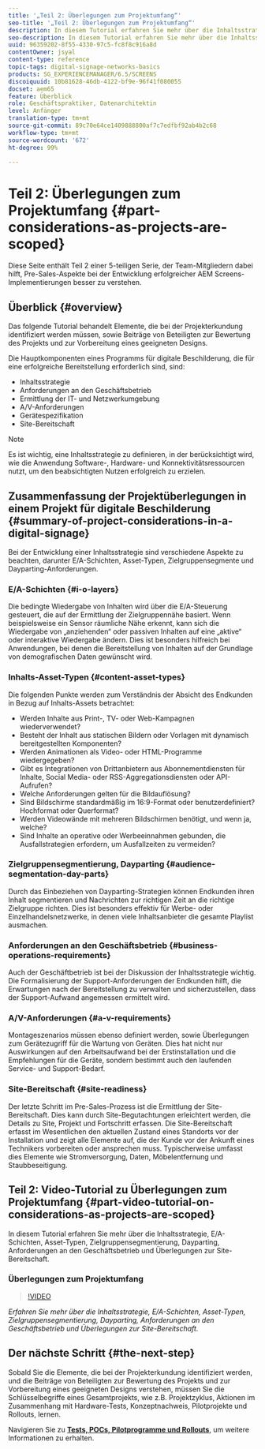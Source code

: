 ```yaml
---
title: '„Teil 2: Überlegungen zum Projektumfang“'
seo-title: '„Teil 2: Überlegungen zum Projektumfang“'
description: In diesem Tutorial erfahren Sie mehr über die Inhaltsstrategie, E/A-Schichten, Asset-Typen, Zielgruppensegmentierung, Dayparting, Anforderungen an den Geschäftsbetrieb und Überlegungen zur Site-Bereitschaft.
seo-description: In diesem Tutorial erfahren Sie mehr über die Inhaltsstrategie, E/A-Schichten, Asset-Typen, Zielgruppensegmentierung, Dayparting, Anforderungen an den Geschäftsbetrieb und Überlegungen zur Site-Bereitschaft.
uuid: 96359202-8f55-4330-97c5-fc8f8c916a8d
contentOwner: jsyal
content-type: reference
topic-tags: digital-signage-networks-basics
products: SG_EXPERIENCEMANAGER/6.5/SCREENS
discoiquuid: 10b81628-46db-4122-bf9e-96f41f080055
docset: aem65
feature: Überblick
role: Geschäftspraktiker, Datenarchitektin
level: Anfänger
translation-type: tm+mt
source-git-commit: 89c70e64ce1409888800af7c7edfbf92ab4b2c68
workflow-type: tm+mt
source-wordcount: '672'
ht-degree: 99%

---
```



# Teil 2: Überlegungen zum Projektumfang {#part-considerations-as-projects-are-scoped}

Diese Seite enthält Teil 2 einer 5-teiligen Serie, der Team-Mitgliedern dabei hilft, Pre-Sales-Aspekte bei der Entwicklung erfolgreicher AEM Screens-Implementierungen besser zu verstehen.

## Überblick {#overview}

Das folgende Tutorial behandelt Elemente, die bei der Projekterkundung identifiziert werden müssen, sowie Beiträge von Beteiligten zur Bewertung des Projekts und zur Vorbereitung eines geeigneten Designs.

Die Hauptkomponenten eines Programms für digitale Beschilderung, die für eine erfolgreiche Bereitstellung erforderlich sind, sind:

* Inhaltsstrategie
* Anforderungen an den Geschäftsbetrieb
* Ermittlung der IT- und Netzwerkumgebung
* A/V-Anforderungen
* Gerätespezifikation
* Site-Bereitschaft

>[!NOTE]
>
>Es ist wichtig, eine Inhaltsstrategie zu definieren, in der berücksichtigt wird, wie die Anwendung Software-, Hardware- und Konnektivitätsressourcen nutzt, um den beabsichtigten Nutzen erfolgreich zu erzielen.

## Zusammenfassung der Projektüberlegungen in einem Projekt für digitale Beschilderung {#summary-of-project-considerations-in-a-digital-signage}

Bei der Entwicklung einer Inhaltsstrategie sind verschiedene Aspekte zu beachten, darunter E/A-Schichten, Asset-Typen, Zielgruppensegmente und Dayparting-Anforderungen.

### E/A-Schichten {#i-o-layers}

Die bedingte Wiedergabe von Inhalten wird über die E/A-Steuerung gesteuert, die auf der Ermittlung der Zielgruppennähe basiert. Wenn beispielsweise ein Sensor räumliche Nähe erkennt, kann sich die Wiedergabe von „anziehenden“ oder passiven Inhalten auf eine „aktive“ oder interaktive Wiedergabe ändern. Dies ist besonders hilfreich bei Anwendungen, bei denen die Bereitstellung von Inhalten auf der Grundlage von demografischen Daten gewünscht wird.

### Inhalts-Asset-Typen {#content-asset-types}

Die folgenden Punkte werden zum Verständnis der Absicht des Endkunden in Bezug auf Inhalts-Assets betrachtet:

* Werden Inhalte aus Print-, TV- oder Web-Kampagnen wiederverwendet?
* Besteht der Inhalt aus statischen Bildern oder Vorlagen mit dynamisch bereitgestellten Komponenten?
* Werden Animationen als Video- oder HTML-Programme wiedergegeben?
* Gibt es Integrationen von Drittanbietern aus Abonnementdiensten für Inhalte, Social Media- oder RSS-Aggregationsdiensten oder API-Aufrufen?
* Welche Anforderungen gelten für die Bildauflösung?
* Sind Bildschirme standardmäßig im 16:9-Format oder benutzerdefiniert? Hochformat oder Querformat?
* Werden Videowände mit mehreren Bildschirmen benötigt, und wenn ja, welche?
* Sind Inhalte an operative oder Werbeeinnahmen gebunden, die Ausfallstrategien erfordern, um Ausfallzeiten zu vermeiden?

### Zielgruppensegmentierung, Dayparting {#audience-segmentation-day-parts}

Durch das Einbeziehen von Dayparting-Strategien können Endkunden ihren Inhalt segmentieren und Nachrichten zur richtigen Zeit an die richtige Zielgruppe richten. Dies ist besonders effektiv für Werbe- oder Einzelhandelsnetzwerke, in denen viele Inhaltsanbieter die gesamte Playlist ausmachen.

### Anforderungen an den Geschäftsbetrieb {#business-operations-requirements}

Auch der Geschäftbetrieb ist bei der Diskussion der Inhaltsstrategie wichtig. Die Formalisierung der Support-Anforderungen der Endkunden hilft, die Erwartungen nach der Bereitstellung zu verwalten und sicherzustellen, dass der Support-Aufwand angemessen ermittelt wird.

### A/V-Anforderungen {#a-v-requirements}

Montageszenarios müssen ebenso definiert werden, sowie Überlegungen zum Gerätezugriff für die Wartung von Geräten. Dies hat nicht nur Auswirkungen auf den Arbeitsaufwand bei der Erstinstallation und die Empfehlungen für die Geräte, sondern bestimmt auch den laufenden Service- und Support-Bedarf.

### Site-Bereitschaft {#site-readiness}

Der letzte Schritt im Pre-Sales-Prozess ist die Ermittlung der Site-Bereitschaft. Dies kann durch Site-Begutachtungen erleichtert werden, die Details zu Site, Projekt und Fortschritt erfassen. Die Site-Bereitschaft erfasst im Wesentlichen den aktuellen Zustand eines Standorts vor der Installation und zeigt alle Elemente auf, die der Kunde vor der Ankunft eines Technikers vorbereiten oder ansprechen muss. Typischerweise umfasst dies Elemente wie Stromversorgung, Daten, Möbelentfernung und Staubbeseitigung.

## Teil 2: Video-Tutorial zu Überlegungen zum Projektumfang {#part-video-tutorial-on-considerations-as-projects-are-scoped}

In diesem Tutorial erfahren Sie mehr über die Inhaltsstrategie, E/A-Schichten, Asset-Typen, Zielgruppensegmentierung, Dayparting, Anforderungen an den Geschäftsbetrieb und Überlegungen zur Site-Bereitschaft.

### Überlegungen zum Projektumfang

>[!VIDEO](https://video.tv.adobe.com/v/28380)

*Erfahren Sie mehr über die Inhaltsstrategie, E/A-Schichten, Asset-Typen, Zielgruppensegmentierung, Dayparting, Anforderungen an den Geschäftsbetrieb und Überlegungen zur Site-Bereitschaft.*

## Der nächste Schritt {#the-next-step}

Sobald Sie die Elemente, die bei der Projekterkundung identifiziert werden, und die Beiträge von Beteiligten zur Bewertung des Projekts und zur Vorbereitung eines geeigneten Designs verstehen, müssen Sie die Schlüsselbegriffe eines Gesamtprojekts, wie z.B. Projektzyklus, Aktionen im Zusammenhang mit Hardware-Tests, Konzeptnachweis, Pilotprojekte und Rollouts, lernen.

Navigieren Sie zu **[Tests, POCs, Pilotprogramme und Rollouts](testing-pocs-pilots-rollouts.md)**, um weitere Informationen zu erhalten.
